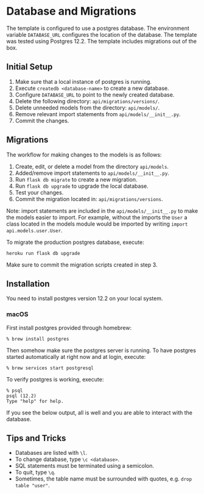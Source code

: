 # Database and Migrations

The template is configured to use a postgres database. The environment variable `DATABASE_URL`
configures the location of the database. The template was tested using Postgres 12.2. The
template includes migrations out of the box.

## Initial Setup

1. Make sure that a local instance of postgres is running.
2. Execute `createdb <database-name>` to create a new database.
3. Configure `DATABASE_URL` to point to the newly created database.
4. Delete the following directory: `api/migrations/versions/`.
5. Delete unneeded models from the directory: `api/models/`.
6. Remove relevant import statements from `api/models/__init__.py`.
7. Commit the changes.

## Migrations

The workflow for making changes to the models is as follows:
1. Create, edit, or delete a model from the directory `api/models`.
2. Added/remove import statements to `api/models/__init__.py`.
3. Run `flask db migrate` to create a new migration.
4. Run `flask db upgrade` to upgrade the local database.
5. Test your changes.
6. Commit the migration located in: `api/migrations/versions`.

Note: import statements are included in the `api/models/__init__.py` to make
the models easier to import. For example, without the imports the `User` a 
class located in the models module would be imported by writing `import api.models.user.User`.

To migrate the production postgres database, execute:

    heroku run flask db upgrade

Make sure to commit the migration scripts created in step 3.

## Installation

You need to install postgres version 12.2 on your local system.

### macOS

First install postgres provided through homebrew:

    % brew install postgres

Then somehow make sure the postgres server is running. To have postgres started automatically at
right now and at login, execute:

    % brew services start postgresql

To verify postgres is working, execute:

    % psql
    psql (12.2)
    Type "help" for help.

If you see the below output, all is well and you are able to interact with the database.

## Tips and Tricks

- Databases are listed with `\l`. 
- To change database, type `\c <database>`. 
- SQL statements must be terminated using a semicolon.
- To quit, type `\q`.
- Sometimes, the table name must be surrounded with quotes, e.g. `drop table "user"`.
